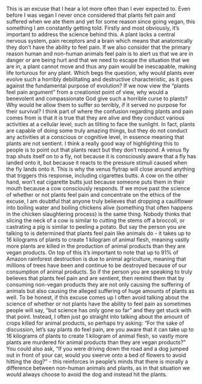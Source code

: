 This is an excuse that I hear a lot more often than I ever expected to. Even before I was vegan I never once considered that plants felt pain and suffered when we ate them and yet for some reason since going vegan, this something I am constantly getting told. Firstly and most obviously, it’s important to address the science behind this. A plant lacks a central nervous system, pain receptors and a brain which means that anatomically they don’t have the ability to feel pain. If we also consider that the primary reason human and non-human animals feel pain is to alert us that we are in danger or are being hurt and that we need to escape the situation that we are in, a plant cannot move and thus any pain would be inescapable, making life torturous for any plant. Which begs the question, why would plants ever evolve such a horribly debilitating and destructive characteristic, as it goes against the fundamental purpose of evolution? If we now view the “plants feel pain argument” from a creationist point of view, why would a benevolent and compassionate God give such a horrible curse to plants? Why would he allow them to suffer so terribly, if it served no purpose for their survival? I think part of where the confusion regarding plants and pain comes from is that it is true that they are alive and they conduct various activities at a cellular level, such as tilting to face the sunlight. In fact, plants are capable of doing some truly amazing things, but they do not conduct any activities at a conscious or cognitive level, in essence meaning that plants are not sentient. I think a really good way of highlighting this to people is to point out that plants react but they don’t respond. A venus fly trap shuts itself on to a fly, not because it is consciously aware that a fly has landed onto it, but because it reacts to the pressure stimuli caused when the fly lands onto it. This is why the venus flytrap will close around anything that triggers this response, including cigarettes butts. A cow on the other hand, won’t eat cigarette butts just because someone puts them in their mouth because a cow consciously responds. If we move past the science of whether or not plants feel pain and concentrate on the ethics of the excuse, I am doubtful that anyone truly believes that dropping a cauliflower into boiling water and boiling chickens alive (something that often happens in the chicken slaughtering process) is the same thing. Nobody thinks that slicing the neck of a cow is similar to cutting the stems off a broccoli, or castrating a pig is similar to peeling a potato. But say the person you are talking to is determined that plants feel pain like animals do - it takes up to 16 kilograms of plants to create 1 kilogram of animal flesh, meaning vastly more plants are killed in the production of animal products than they are vegan products. On top of this it’s important to note that up to 91% of Amazon rainforest destruction is due to animal agriculture, meaning that millions of trees have been and continue to be destroyed because of our consumption of animal products. So if the person you are speaking to truly believes that plants feel pain and are sentient, then remind them that by consuming non-vegan products they are not only causing the suffering of animals but also causing the alleged suffering of huge amounts of plants as well. To be honest, if this excuse comes up I often avoid talking about the science of whether or not plants have the ability to feel pain as sometimes people will say, “but science has only gone so far” and they get stuck with that point. Instead, I often just go straight into talking about the amount of crops killed for animal products, so perhaps try asking: “For the sake of discussion, let’s say plants do feel pain, are you aware that it can take up to 16 kilograms of plants to create 1 kilogram of animal flesh, so vastly more plants are murdered for animal products than they are vegan products?” You could also ask, “If you were driving down the road and a dog jumped out in front of your car, would you swerve onto a bed of flowers to avoid hitting the dog?” - this reinforces in people’s minds that there is morally a difference between non-human animals and plants, as in that situation we would always choose to avoid the dog and instead hit the plants.